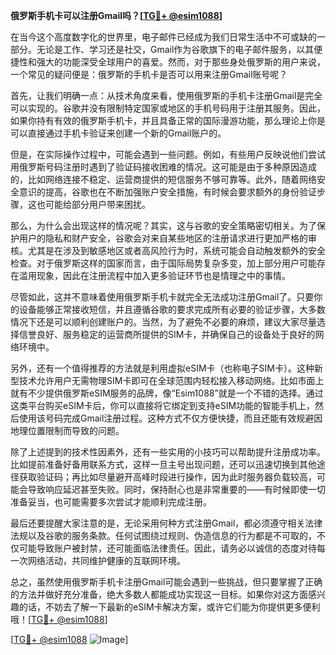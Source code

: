 **俄罗斯手机卡可以注册Gmail吗？[[TG💪+ @esim1088](https://t.me/s/esim1088)]**

在当今这个高度数字化的世界里，电子邮件已经成为我们日常生活中不可或缺的一部分。无论是工作、学习还是社交，Gmail作为谷歌旗下的电子邮件服务，以其便捷性和强大的功能深受全球用户的喜爱。然而，对于那些身处俄罗斯的用户来说，一个常见的疑问便是：俄罗斯的手机卡是否可以用来注册Gmail账号呢？

首先，让我们明确一点：从技术角度来看，使用俄罗斯的手机卡注册Gmail是完全可以实现的。谷歌并没有限制特定国家或地区的手机号码用于注册其服务。因此，如果你持有有效的俄罗斯手机卡，并且具备正常的国际漫游功能，那么理论上你是可以直接通过手机卡验证来创建一个新的Gmail账户的。

但是，在实际操作过程中，可能会遇到一些问题。例如，有些用户反映说他们尝试用俄罗斯号码注册时遇到了验证码接收困难的情况。这可能是由于多种原因造成的，比如网络连接不稳定、运营商提供的短信服务不够可靠等。此外，随着网络安全意识的提高，谷歌也在不断加强账户安全措施，有时候会要求额外的身份验证步骤，这也可能给部分用户带来困扰。

那么，为什么会出现这样的情况呢？其实，这与谷歌的安全策略密切相关。为了保护用户的隐私和财产安全，谷歌会对来自某些地区的注册请求进行更加严格的审核。尤其是在涉及到敏感地区或者高风险行为时，系统可能会自动触发额外的安全检查。对于俄罗斯这样的国家而言，由于国际局势复杂多变，加上部分用户可能存在滥用现象，因此在注册流程中加入更多验证环节也是情理之中的事情。

尽管如此，这并不意味着使用俄罗斯手机卡就完全无法成功注册Gmail了。只要你的设备能够正常接收短信，并且遵循谷歌的要求完成所有必要的验证步骤，大多数情况下还是可以顺利创建账户的。当然，为了避免不必要的麻烦，建议大家尽量选择信誉良好、服务稳定的运营商所提供的SIM卡，并确保自己的设备处于良好的网络环境中。

另外，还有一个值得推荐的方法就是利用虚拟eSIM卡（也称电子SIM卡）。这种新型技术允许用户无需物理SIM卡即可在全球范围内轻松接入移动网络。比如市面上就有不少提供俄罗斯eSIM服务的品牌，像“Esim1088”就是一个不错的选择。通过这类平台购买eSIM卡后，你可以直接将它绑定到支持eSIM功能的智能手机上，然后使用该号码完成Gmail注册过程。这种方式不仅方便快捷，而且还能有效规避因地理位置限制而导致的问题。

除了上述提到的技术性因素外，还有一些实用的小技巧可以帮助提升注册成功率。比如提前准备好备用联系方式，这样一旦主号出现问题，还可以迅速切换到其他途径获取验证码；再比如尽量避开高峰时段进行操作，因为此时服务器负载较高，可能会导致响应延迟甚至失败。同时，保持耐心也是非常重要的——有时候即使一切准备妥当，也可能需要多次尝试才能顺利完成注册。

最后还要提醒大家注意的是，无论采用何种方式注册Gmail，都必须遵守相关法律法规以及谷歌的服务条款。任何试图绕过规则、伪造信息的行为都是不可取的，不仅可能导致账户被封禁，还可能面临法律责任。因此，请务必以诚信的态度对待每一次网络活动，共同维护健康的互联网环境。

总之，虽然使用俄罗斯手机卡注册Gmail可能会遇到一些挑战，但只要掌握了正确的方法并做好充分准备，绝大多数人都能成功实现这一目标。如果你对这方面感兴趣的话，不妨去了解一下最新的eSIM卡解决方案，或许它们能为你提供更多便利哦！[[TG💪+ @esim1088](https://t.me/s/esim1088)]

[[TG💪+ @esim1088](https://t.me/s/esim1088) ![Image](https://i.postimg.cc/4NQfJmqS/Snipaste-2025-05-13-00-14-12.png)]